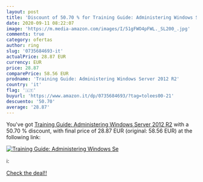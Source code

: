 ```yaml
---
layout: post
title: 'Discount of 50.70 % for Training Guide: Administering Windows Se'
date: 2020-09-11 08:22:07
image: 'https://m.media-amazon.com/images/I/51gFWO4pFWL._SL200_.jpg'
comments: true
category: ofertas
author: ring
slug: '0735684693-it'
actualPrice: 28.87 EUR
currency: EUR
price: 28.87
comparePrice: 58.56 EUR
prodname: 'Training Guide: Administering Windows Server 2012 R2'
country: 'it'
flag: '🇮🇹'
buyurl: 'https://www.amazon.it/dp/0735684693/?tag=tolees00-21'
descuento: '50.70'
average: '28.87'
---
```


You've got [Training Guide: Administering Windows Server 2012 R2](https://www.amazon.it/dp/0735684693/?tag=tolees00-21) with a  50.70 % discount, with final price of 28.87 EUR (original: 58.56 EUR) at the following link:

[![Training Guide: Administering Windows Se](https://m.media-amazon.com/images/I/51gFWO4pFWL._SL200_.jpg)](https://www.amazon.it/dp/0735684693/?tag=tolees00-21)

ℹ️:


[Check the deal!!](https://www.amazon.it/dp/0735684693/?tag=tolees00-21)
